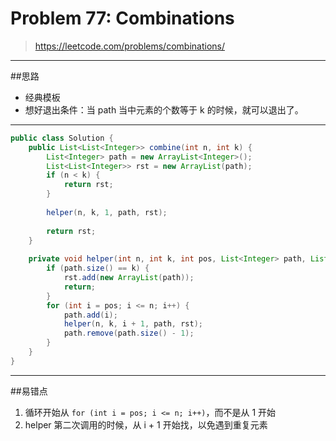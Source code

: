 # Problem 77: Combinations


> https://leetcode.com/problems/combinations/

----------------
##思路
* 经典模板
* 想好退出条件：当 path 当中元素的个数等于 k 的时候，就可以退出了。

-------
```java
public class Solution {
    public List<List<Integer>> combine(int n, int k) {
        List<Integer> path = new ArrayList<Integer>();
        List<List<Integer>> rst = new ArrayList(path);
        if (n < k) {
            return rst;
        }
        
        helper(n, k, 1, path, rst);
        
        return rst;
    }
    
    private void helper(int n, int k, int pos, List<Integer> path, List<List<Integer>> rst) {
        if (path.size() == k) {
            rst.add(new ArrayList(path));
            return;
        }
        for (int i = pos; i <= n; i++) {
            path.add(i);
            helper(n, k, i + 1, path, rst);
            path.remove(path.size() - 1);
        }
    }
}
```
-------
##易错点
1. 循环开始从 ```for (int i = pos; i <= n; i++)```，而不是从 1 开始
2. helper 第二次调用的时候，从 i + 1 开始找，以免遇到重复元素
































